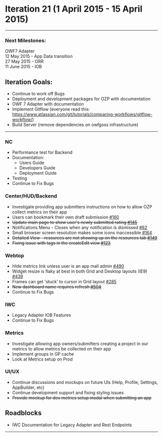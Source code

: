 # Iteration 21 (1 April 2015 - 15 April 2015)

*** 
### Next Milestones:
OWF7 Adapter
<br> 12 May 2015 - App Data transition
<br>27 May 2015 - ORR
<br>11 June 2015 - IOB

## Iteration Goals:
* Continue to work off Bugs
* Deployment and development packages for OZP with documentation
* OWF 7 Adapter with documentation
* Implement Gitflow (everyone read this: https://www.atlassian.com/git/tutorials/comparing-workflows/gitflow-workflow/)
* Build Server (remove dependencies on owfgoss infrastructure)
***

### NC 
* Performance test for Backend
* Documentation:
  * Users Guide
  * Developers Guide
  * Deployment Guide
* Testing
* Continue to Fix Bugs

### Center/HUD/Backend
* Investigate providing app submitters instructions on how to allow OZP collect metrics on their app 
* Users can bookmark their own draft submission [#160](https://github.com/ozone-development/ozp-center/issues/160)
* ~~Update main page to show user's newly submitted rating [#145](https://github.com/ozone-development/ozp-center/issues/145)~~
* Notifications Menu - Closes when any notification is dismissed [#62](https://github.com/ozone-development/ozp-center/issues/62)
* Small browser screen resolution makes some icons inaccessible [#164](https://github.com/ozone-development/ozp-center/issues/164)
* ~~Detailed View - resources are not showing up on the resources tab [#149](https://github.com/ozone-development/ozp-center/issues/149)~~
* ~~Fixing issue with tags in the createEdit view [#123](https://github.com/ozone-development/ozp-center/issues/123)~~



### Webtop
* Hide metrics link unless user is an app mall admin [#490](https://github.com/ozone-development/ozp-webtop/issues/490)
* Widget resize is flaky at best in both Grid and Desktop layouts (IE9) [#439](https://github.com/ozone-development/ozp-webtop/issues/439)
* Frames can get 'stuck' to cursor in Grid layout [#285](https://github.com/ozone-development/ozp-webtop/issues/285)
* ~~New dashboard name requires refresh [#504](https://github.com/ozone-development/ozp-webtop/issues/504)~~
* Continue to Fix Bugs

### IWC
* Legacy Adapter IOB Features
* Continue to Fix Bugs

### Metrics
* Investigate allowing app owners/submitters creating a project in our metrics to allow metrics be collected on their app
* Implement groups in GP cache
* Look at Metrics setup on Prod

### UI/UX
* Continue discussions and mockups on future UIs (Help, Profile, Settings, AppBuilder, etc)
* Continue development support and fixing styling issues
* ~~Provide mockup for dev metrics setup modal when submitting an app~~

## Roadblocks
* IWC Documentation for Legacy Adapter and Rest Endpoints

***
